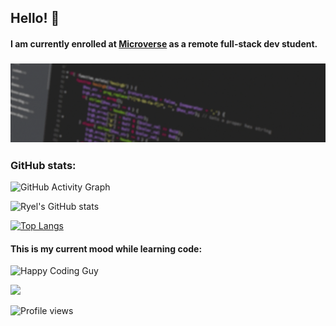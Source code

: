 ## Hello! 👋

#### I am currently enrolled at [Microverse](https://www.microverse.org/?grsf=knrm9p) as a remote full-stack dev student.

### <img src="assets/Banner-flicker.gif">

### GitHub stats:

![GitHub Activity Graph](https://activity-graph.herokuapp.com/graph?username=RyelBanfield)

![Ryel's GitHub stats](https://github-readme-stats.vercel.app/api?username=ryelbanfield&show_icons=true&theme=dracula)

[![Top Langs](https://github-readme-stats.vercel.app/api/top-langs/?username=ryelbanfield&theme=dracula)](https://github.com/ryelbanfield/github-readme-stats)

#### This is my current mood while learning code:

![Happy Coding Guy](https://media.giphy.com/media/MGdfeiKtEiEPS/giphy.gif)

![](https://img.shields.io/badge/Microverse-blueviolet)

![Profile views](https://gpvc.arturio.dev/RyelBanfield)

<!--
**RyelBanfield/RyelBanfield** is a ✨ _special_ ✨ repository because its `README.md` (this file) appears on your GitHub profile.

Here are some ideas to get you started:

- 🔭 I’m currently working on ...
- 🌱 I’m currently learning ...
- 👯 I’m looking to collaborate on ...
- 🤔 I’m looking for help with ...
- 💬 Ask me about ...
- 📫 How to reach me: ...
- 😄 Pronouns: ...
- ⚡ Fun fact: ...

## Top 3 gifs that I resonate with:
![Angry Coding Monkey](https://media.giphy.com/media/zOvBKUUEERdNm/giphy.gif)

![Chill Coding Doggo](https://media.giphy.com/media/vzO0Vc8b2VBLi/giphy.gif)

![Happy Coding Guy](https://media.giphy.com/media/MGdfeiKtEiEPS/giphy.gif)

-->
